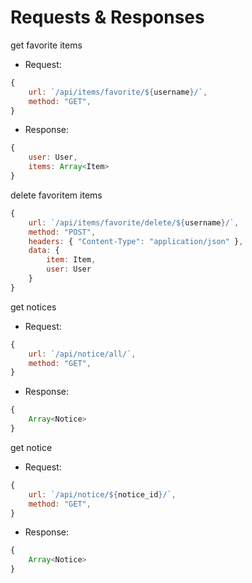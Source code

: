 # Requests & Responses
get favorite items

- Request:
```javascript
{
    url: `/api/items/favorite/${username}/`,
    method: "GET",
}
```
- Response:
```javascript
{
    user: User,
    items: Array<Item> 
}
```

delete favoritem items
```javascript
{
    url: `/api/items/favorite/delete/${username}/`,
    method: "POST",
    headers: { "Content-Type": "application/json" },
    data: {
        item: Item,
        user: User
    }
}
```

get notices
- Request:
```javascript
{
    url: `/api/notice/all/`,
    method: "GET",
}
```

- Response:
```javascript
{
    Array<Notice>
}
```

get notice
- Request:
```javascript
{
    url: `/api/notice/${notice_id}/`,
    method: "GET",
}
```

- Response:
```javascript
{
    Array<Notice>
}
```